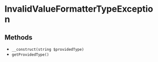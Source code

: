 # InvalidValueFormatterTypeException

## Methods

- `__construct(string $providedType)`
- `getProvidedType()`
